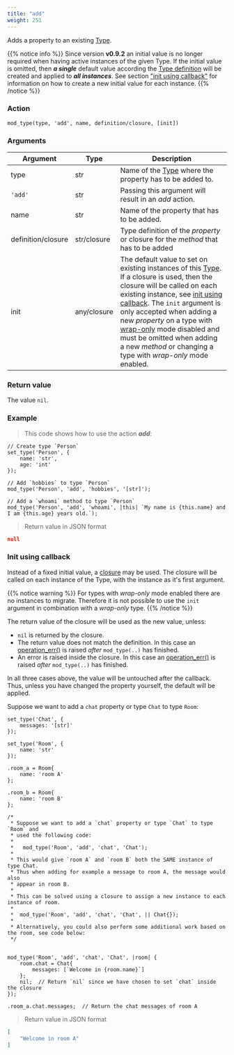 ```yaml
---
title: "add"
weight: 251
---
```


Adds a property to an existing [Type](../../../overview/type).

{{% notice info %}}
Since version **v0.9.2** an initial value is no longer required when having active instances of the given Type.
If the initial value is omitted, then ***a single*** default value according the [Type definition](../../..//overview/type/#definable-properties) will be created and applied to ***all instances***. See section ["init using callback"](#init-using-callback) for information on how to create a new initial value for each instance.
{{% /notice %}}

### Action

`mod_type(type, 'add', name, definition/closure, [init])`

### Arguments

Argument | Type | Description
-------- | ---- | -----------
type | str | Name of the [Type](../../../overview/type) where the property has to be added to.
`'add'` | str | Passing this argument will result in an *add* action.
name | str | Name of the property that has to be added.
definition/closure | str/closure | Type definition of the *property* or closure for the *method* that has to be added
init | any/closure | The default value to set on existing instances of this [Type](../../../overview/type). If a closure is used, then the closure will be called on each existing instance, see [init using callback](#init-using-callback). The `init` argument is only accepted when adding a new *property* on a type with [wrap-only](../wpo) mode disabled and must be omitted when adding a new *method* or changing a type with *wrap-only* mode enabled.

### Return value

The value `nil`.

### Example

> This code shows how to use the action ***add***:

```thingsdb,json_response
// Create type `Person`
set_type('Person', {
    name: 'str',
    age: 'int'
});

// Add `hobbies` to type `Person`
mod_type('Person', 'add', 'hobbies', '[str]');

// Add a `whoami` method to type `Person`
mod_type('Person', 'add', 'whoami', |this| `My name is {this.name} and I am {this.age} years old.`);
```

> Return value in JSON format

```json
null
```

### Init using callback

Instead of a fixed initial value, a [closure](../../../data-types/closure) may be used. The closure will be called on each instance of the Type, with the instance as it's first argument.

{{% notice warning %}}
For types with *wrap-only* mode enabled there are no instances to migrate. Therefore it is not possible to use the `init` argument in combination with a *wrap-only* type.
{{% /notice %}}

The return value of the closure will be used as the new value, unless:

* `nil` is returned by the closure.
* The return value does not match the definition. In this case an [operation_err()](../../../errors/operation_err) is raised *after* `mod_type(..)` has finished.
* An error is raised inside the closure. In this case an [operation_err()](../../../errors/operation_err) is raised *after* `mod_type(..)` has finished.

In all three cases above, the value will be untouched after the callback. Thus, unless you have changed the property yourself, the default will be applied.

Suppose we want to add a `chat` property or type `Chat` to type `Room`:

```thingsdb,json_response
set_type('Chat', {
    messages: '[str]'
});

set_type('Room', {
    name: 'str'
});

.room_a = Room{
    name: 'room A'
};

.room_b = Room{
    name: 'room B'
};

/*
 * Suppose we want to add a `chat` property or type `Chat` to type `Room` and
 * used the following code:
 *
 *   mod_type('Room', 'add', 'chat', 'Chat');
 *
 * This would give `room A` and `room B` both the SAME instance of type Chat.
 * Thus when adding for example a message to room A, the message would also
 * appear in room B.
 *
 * This can be solved using a closure to assign a new instance to each instance of room.
 *
 *  mod_type('Room', 'add', 'chat', 'Chat', || Chat{});
 *
 * Alternatively, you could also perform some additional work based on the room, see code below:
 */


mod_type('Room', 'add', 'chat', 'Chat', |room| {
    room.chat = Chat{
        messages: [`Welcome in {room.name}`]
    };
    nil;  // Return `nil` since we have chosen to set `chat` inside the closure
});

.room_a.chat.messages;  // Return the chat messages of room A
```

> Return value in JSON format

```json
[
    "Welcome in room A"
]
```
